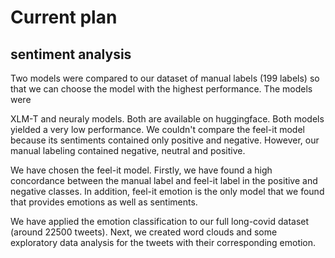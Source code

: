 # Current plan 

## sentiment analysis

Two models were compared to our dataset of manual labels (199 labels) so that we can choose the model with the highest performance. The models were 

XLM-T and neuraly models. Both are available on huggingface. Both models yielded a very low performance. We couldn't compare the feel-it model because its sentiments contained only positive and negative. However, our manual labeling contained negative, neutral and positive. 

We have chosen the feel-it model. Firstly, we have found a high concordance between the manual label and feel-it label in the positive and negative classes. In addition, feel-it emotion is the only model that we found that provides emotions as well as sentiments. 

We have applied the emotion classification to our full long-covid dataset (around 22500 tweets). Next, we created word clouds and some exploratory data analysis for the tweets with their corresponding emotion. 





